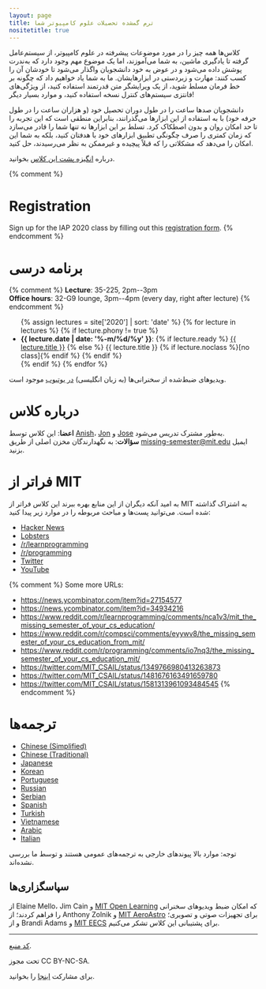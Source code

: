 ```yaml
---
layout: page
title: ترم گمشده تحصیلات علوم کامپیوتر شما
nositetitle: true
---
```


کلاس‌ها همه چیز را در مورد موضوعات پیشرفته در علوم کامپیوتر، از سیستم‌عامل گرفته تا یادگیری ماشین، به شما می‌آموزند، اما یک موضوع مهم وجود دارد که به‌ندرت پوشش داده می‌شود و در عوض به خود دانشجویان واگذار می‌شود تا خودشان آن را کسب کنند: مهارت و زبردستی در ابزارهایشان. ما به شما یاد خواهیم داد که چگونه بر خط فرمان مسلط شوید، از یک ویرایشگر متن قدرتمند استفاده کنید، از ویژگی‌های فانتزی سیستم‌های کنترل نسخه استفاده کنید، و موارد بسیار دیگر!

دانشجویان صدها ساعت را در طول دوران تحصیل خود (و هزاران ساعت را در طول حرفه خود) با به استفاده از این ابزارها می‌گذرانند، بنابراین منطقی است که این تجربه را تا حد امکان روان و بدون اصطکاک کرد. تسلط بر این ابزارها نه تنها شما را قادر می‌سازد که زمان کمتری را صرف چگونگی تطبیق ابزارهای خود با هدفتان کنید، بلکه به شما این امکان را می‌دهد که مشکلاتی را که قبلاً پیچیده و غیرممکن به نظر می‌رسیدند، حل کنید.

درباره [انگیزه پشت این کلاس](/about/) بخوانید.

{% comment %}
# Registration

Sign up for the IAP 2020 class by filling out this [registration form](https://forms.gle/TD1KnwCSV52qexVt9).
{% endcomment %}

# برنامه درسی

{% comment %}
**Lecture**: 35-225, 2pm--3pm<br>
**Office hours**: 32-G9 lounge, 3pm--4pm (every day, right after lecture)
{% endcomment %}

<ul>
{% assign lectures = site['2020'] | sort: 'date' %}
{% for lecture in lectures %}
    {% if lecture.phony != true %}
        <li>
        <strong>{{ lecture.date | date: '%-m/%d/%y' }}</strong>:
        {% if lecture.ready %}
            <a href="{{ lecture.url }}">{{ lecture.title }}</a>
        {% else %}
            {{ lecture.title }} {% if lecture.noclass %}[no class]{% endif %}
        {% endif %}
        </li>
    {% endif %}
{% endfor %}
</ul>

ویدیوهای ضبط‌شده از سخنرانی‌ها (به زبان انگلیسی) [در یوتیوب](https://www.youtube.com/playlist?list=PLyzOVJj3bHQuloKGG59rS43e29ro7I57J) موجود است. 

# درباره کلاس

**اعضا**: این کلاس توسط [Anish](https://www.anishathalye.com/)، [Jon](https://thesquareplanet.com/) و [Jose](http://josejg.com/) به‌طور مشترک تدریس می‌شود.<br>
**سؤالات**: به نگهدارندگان مخزن اصلی از طریق [missing-semester@mit.edu](mailto:missing-semester@mit.edu) ایمیل بزنید.

# فراتر از MIT

 به امید آنکه دیگران از این منابع بهره ببرند این کلاس فراتر از MIT به اشتراک گذاشته شده است. می‌توانید پست‌ها و مباحث مربوطه را در موارد زیر پیدا کنید:

 - [Hacker News](https://news.ycombinator.com/item?id=22226380)
 - [Lobsters](https://lobste.rs/s/ti1k98/missing_semester_your_cs_education_mit)
 - [/r/learnprogramming](https://www.reddit.com/r/learnprogramming/comments/eyagda/the_missing_semester_of_your_cs_education_mit/)
 - [/r/programming](https://www.reddit.com/r/programming/comments/eyagcd/the_missing_semester_of_your_cs_education_mit/)
 - [Twitter](https://twitter.com/jonhoo/status/1224383452591509507)
 - [YouTube](https://www.youtube.com/playlist?list=PLyzOVJj3bHQuloKGG59rS43e29ro7I57J)

{% comment %}
Some more URLs:

- https://news.ycombinator.com/item?id=27154577
- https://news.ycombinator.com/item?id=34934216
- https://www.reddit.com/r/learnprogramming/comments/nca1v3/mit_the_missing_semester_of_your_cs_education/
- https://www.reddit.com/r/compsci/comments/eyywv8/the_missing_semester_of_your_cs_education_from_mit/
- https://www.reddit.com/r/programming/comments/io7nq3/the_missing_semester_of_your_cs_education_mit/
- https://twitter.com/MIT_CSAIL/status/1349766980413263873
- https://twitter.com/MIT_CSAIL/status/1481676163491659780
- https://twitter.com/MIT_CSAIL/status/1581313961093484545
{% endcomment %}

# ترجمه‌ها

- [Chinese (Simplified)](https://missing-semester-cn.github.io/)
- [Chinese (Traditional)](https://missing-semester-zh-hant.github.io/)
- [Japanese](https://missing-semester-jp.github.io/)
- [Korean](https://missing-semester-kr.github.io/)
- [Portuguese](https://missing-semester-pt.github.io/)
- [Russian](https://missing-semester-rus.github.io/)
- [Serbian](https://netboxify.com/missing-semester/)
- [Spanish](https://missing-semester-esp.github.io/)
- [Turkish](https://missing-semester-tr.github.io/)
- [Vietnamese](https://missing-semester-vn.github.io/)
- [Arabic](https://missing-semester-ar.github.io/)
- [Italian](https://missing-semester-it.github.io/)

توجه: موارد بالا پیوندهای خارجی به ترجمه‌های عمومی هستند و توسط ما بررسی نشده‌اند.

## سپاسگزاری‌ها

از Elaine Mello، Jim Cain و [MIT Open
Learning](https://openlearning.mit.edu/) که امکان ضبط ویدیوهای سخنرانی را  فراهم کردند؛ از  Anthony Zolnik و [MIT
AeroAstro](https://aeroastro.mit.edu/) برای تجهیزات صوتی و تصویری؛ و از Brandi Adams و
[MIT EECS](https://www.eecs.mit.edu/) برای پشتیبانی این کلاس تشکر می‌کنیم.

---

<div class="small center">
<p><a href="https://github.com/missing-semester-fa/missing-semester-fa.github.io">کد منبع</a>.</p>
<p>تحت مجوز CC BY-NC-SA.</p>
<p>برای مشارکت <a href="/license/">اینجا</a> را بخوانید.</p>
</div>
